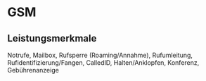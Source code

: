 # GSM

## Leistungsmerkmale

Notrufe, Mailbox, Rufsperre (Roaming/Annahme), Rufumleitung, Rufidentifizierung/Fangen, CalledID, Halten/Anklopfen, Konferenz, Gebührenanzeige